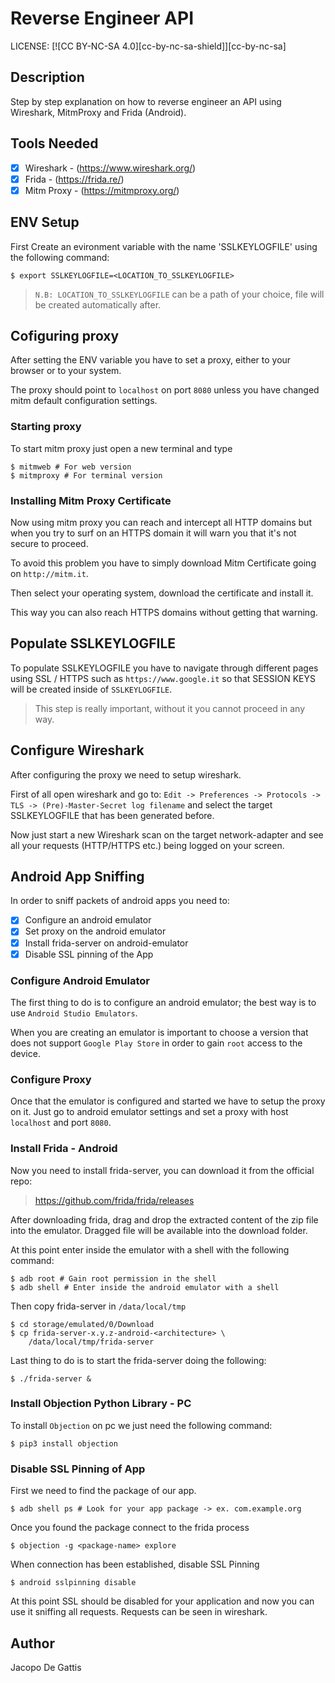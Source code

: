 # Reverse Engineer API

LICENSE: [![CC BY-NC-SA 4.0][cc-by-nc-sa-shield]][cc-by-nc-sa]

## Description

Step by step explanation on how to reverse engineer an API using Wireshark, MitmProxy and Frida (Android).

## Tools Needed

- [x] Wireshark - (https://www.wireshark.org/)
- [x] Frida - (https://frida.re/)
- [x] Mitm Proxy - (https://mitmproxy.org/)

## ENV Setup

First Create an evironment variable with the name 'SSLKEYLOGFILE' using the following command:

```console
$ export SSLKEYLOGFILE=<LOCATION_TO_SSLKEYLOGFILE>
```

> `N.B: LOCATION_TO_SSLKEYLOGFILE` can be a path of your choice, file will be created automatically after.

## Cofiguring proxy

After setting the ENV variable you have to set a proxy, either to your browser or to your system.

The proxy should point to `localhost` on port `8080` unless you have changed mitm default configuration settings.

<!-- After setting the ENV variable you have to close all browser istances, make sure of that because it's a crucuial step.

Now start a browser instance from the exact same terminal window where you set the ENV variable.

For example on macos you can open `chromium` doing the following command:

```console
$ chromium &
```
At this point just open some SSL / HTTPS pages like for example `https://www.google.it` so that the SSLKEYLOGFILE gets populated -->

### Starting proxy

To start mitm proxy just open a new terminal and type

```console
$ mitmweb # For web version
$ mitmproxy # For terminal version
```

### Installing Mitm Proxy Certificate

Now using mitm proxy you can reach and intercept all HTTP domains but when you try to surf on an HTTPS
domain it will warn you that it's not secure to proceed.

To avoid this problem you have to simply download Mitm Certificate going on `http://mitm.it`.

Then select your operating system, download the certificate and install it.

This way you can also reach HTTPS domains without getting that warning.

## Populate SSLKEYLOGFILE

To populate SSLKEYLOGFILE you have to navigate through different pages using SSL / HTTPS such as `https://www.google.it` so that SESSION KEYS
will be created inside of `SSLKEYLOGFILE`.

> This step is really important, without it you cannot proceed in any way.

## Configure Wireshark

After configuring the proxy we need to setup wireshark.

First of all open wireshark and go to:
`Edit -> Preferences -> Protocols -> TLS -> (Pre)-Master-Secret log filename`
and select the target SSLKEYLOGFILE that has been generated before.

Now just start a new Wireshark scan on the target network-adapter and see all your requests (HTTP/HTTPS etc.)
being logged on your screen.

## Android App Sniffing

In order to sniff packets of android apps you need to:

- [x] Configure an android emulator
- [x] Set proxy on the android emulator
- [x] Install frida-server on android-emulator
- [x] Disable SSL pinning of the App

### Configure Android Emulator

The first thing to do is to configure an android emulator; the best way
is to use `Android Studio Emulators`.

When you are creating an emulator is important to choose a version that does not support
`Google Play Store` in order to gain `root` access to the device.

### Configure Proxy

Once that the emulator is configured and started we have to setup the proxy on it. Just go
to android emulator settings and set a proxy with host `localhost` and port `8080`.

### Install Frida - Android

Now you need to install frida-server, you can download it from the official repo:

> https://github.com/frida/frida/releases

After downloading frida, drag and drop the extracted content of the zip file into the emulator. Dragged file will be
available into the download folder.

At this point enter inside the emulator with a shell with the following command:

```console
$ adb root # Gain root permission in the shell
$ adb shell # Enter inside the android emulator with a shell
```

Then copy frida-server in `/data/local/tmp`

```
$ cd storage/emulated/0/Download
$ cp frida-server-x.y.z-android-<architecture> \
    /data/local/tmp/frida-server
```

Last thing to do is to start the frida-server doing the following:

```console
$ ./frida-server &
```

### Install Objection Python Library - PC

To install `Objection` on pc we just need the following command:

```console
$ pip3 install objection
```

### Disable SSL Pinning of App

First we need to find the package of our app.

```console
$ adb shell ps # Look for your app package -> ex. com.example.org
```

Once you found the package connect to the frida process

```console
$ objection -g <package-name> explore
```

When connection has been established, disable SSL Pinning

```console
$ android sslpinning disable
```

At this point SSL should be disabled for your application and now you can
use it sniffing all requests. Requests can be seen in wireshark.

## Author

Jacopo De Gattis

